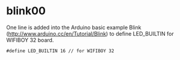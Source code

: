 # blink00
One line is added into the Arduino basic example Blink (http://www.arduino.cc/en/Tutorial/Blink) to define LED_BUILTIN for WIFIBOY 32 board.


    #define LED_BUILTIN 16 // for WIFIBOY 32
